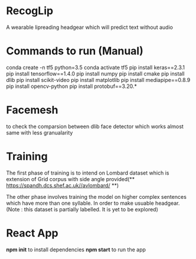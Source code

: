# RecogLip
A wearable lipreading headgear which will predict text without audio

# Commands to run (Manual)
conda create -n tf5 python=3.5
conda activate tf5 
pip install keras==2.3.1
pip install tensorflow==1.4.0
pip install numpy
pip install cmake
pip install dlib
pip install scikit-video
pip install matplotlib
pip install mediapipe==0.8.9
pip install opencv-python
pip install protobuf==3.20.*

# Facemesh
to check the comparsion between dlib face detector which works almost same with less granualarity

# Training
The first phase of training is to intend on Lombard dataset which is extension of Grid corpus with side angle provided(** https://spandh.dcs.shef.ac.uk//avlombard/ **)

The other phase involves training the model on higher complex sentences which have more than one syllable. In order to make usuable headgear.
(Note : this dataset is partially labelled. It is yet to be explored)

# React App
**npm init** to install dependencies
**npm start** to run the app


